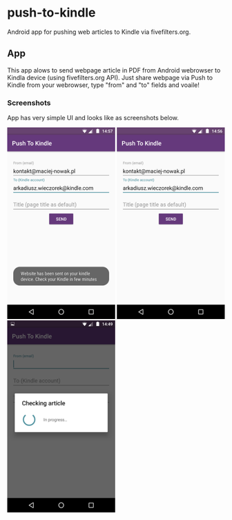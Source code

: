 # push-to-kindle
Android app for pushing web articles to Kindle via fivefilters.org.

## App
This app alows to send webpage article in PDF from Android webrowser to Kindla device (using fivefilters.org API). Just share webpage via Push to Kindle from your webrowser, type "from" and "to" fields and voaile!

### Screenshots
App has very simple UI and looks like as screenshots below.

<img src="screenshots/kindle_1.png" width="250"> <img src="screenshots/kindle_2.png" width="250"> <img src="screenshots/kindle_3.png" width="250">
